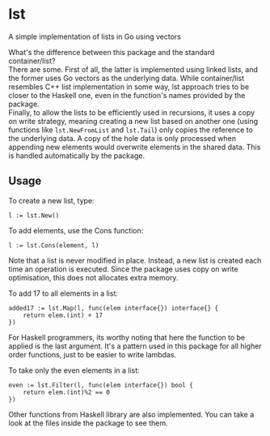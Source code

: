 lst
===

A simple implementation of lists in Go using vectors

What's the difference between this package and the standard container/list?  
There are some. First of all, the latter is implemented using linked lists, and 
the former uses Go vectors as the underlying data. While container/list 
resembles C++ list implementation in some way, lst approach tries to be closer 
to the Haskell one, even in the function's names provided by the package.  
Finally, to allow the lists to be efficiently used in recursions, it uses 
a copy on write strategy, meaning creating a new list based on another one 
(using functions like `lst.NewFromList` and `lst.Tail`) only copies the 
reference to the underlying data.  A copy of the hole data is only processed 
when appending new elements would overwrite elements in the shared data. This 
is handled automatically by the package.

Usage
-----

To create a new list, type:

	l := lst.New()

To add elements, use the Cons function:

	l := lst.Cons(element, l)

Note that a list is never modified in place. Instead, a new list is created 
each time an operation is executed. Since the package uses copy on write 
optimisation, this does not allocates extra memory.

To add 17 to all elements in a list:

	added17 := lst.Map(l, func(elem interface{}) interface{} {
		return elem.(int) + 17
	})

For Haskell programmers, its worthy noting that here the function to be applied 
is the last argument. It's a pattern used in this package for all higher order 
functions, just to be easier to write lambdas.

To take only the even elements in a list:

	even := lst.Filter(l, func(elem interface{}) bool {
		return elem.(int)%2 == 0
	})

Other functions from Haskell library are also implemented. You can take a look 
at the files inside the package to see them.
